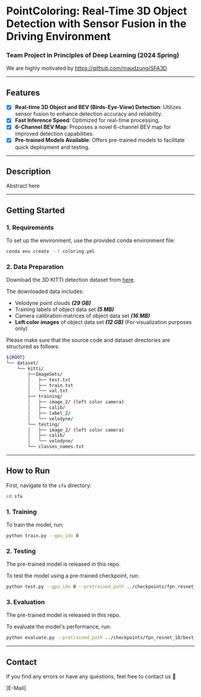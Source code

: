 # PointColoring: Real-Time 3D Object Detection with Sensor Fusion in the Driving  Environment

### Team Project in Principles of Deep Learning (2024 Spring)

We are highly motivated by https://github.com/maudzung/SFA3D

---

## Features

- [x]  **Real-time 3D Object and BEV (Birds-Eye-View) Detection**: Utilizes sensor fusion to enhance detection accuracy and reliability.
- [x]  **Fast Inference Speed**: Optimized for real-time processing.
- [x]  **6-Channel BEV Map**: Proposes a novel 6-channel BEV map for improved detection capabilities.
- [x]  **Pre-trained Models Available**: Offers pre-trained models to facilitate quick deployment and testing.

---

## Description

Abstract here

---

## Getting Started

### 1. Requirements

To set up the environment, use the provided conda environment file:

```bash
conda env create --f coloring.yml
```

### 2. Data Preparation

Download the 3D KITTI detection dataset from [here](http://www.cvlibs.net/datasets/kitti/eval_object.php?obj_benchmark=3d).

The downloaded data includes:

- Velodyne point clouds ***(29 GB)***
- Training labels of object data set ***(5 MB)***
- Camera calibration matrices of object data set ***(16 MB)***
- **Left color images** of object data set ***(12 GB)*** (For visualization purposes only)

Please make sure that the source code and dataset directories are structured as follows:

```bash
${ROOT}
└── dataset/    
    └── kitti/
        ├──ImageSets/
        │   ├── test.txt
        │   ├── train.txt
        │   └── val.txt
        ├── training/
        │   ├── image_2/ (left color camera)
        │   ├── calib/
        │   ├── label_2/
        │   └── velodyne/
        └── testing/  
        │   ├── image_2/ (left color camera)
        │   ├── calib/
        │   └── velodyne/
        └── classes_names.txt
```

---

## How to Run

First, navigate to the `sfa` directory:

```bash
cd sfa
```

### 1. Training

To train the model, run:

```bash
python train.py --gpu_idx 0
```

### 2. Testing

The pre-trained model is released in this repo.

To test the model using a pre-trained checkpoint, run:

```bash
python test.py --gpu_idx 0 --pretrained_path ../checkpoints/fpn_resnet_18/best_point_coloring.pth
```

### 3. Evaluation

The pre-trained model is released in this repo.

To evaluate the model's performance, run:

```bash
python evaluate.py --pretrained_path ../checkpoints/fpn_resnet_18/best_point_coloring.pth
```

---

## Contact

If you find any errors or have any questions, feel free to contact us 🙂

[E-Mail]
